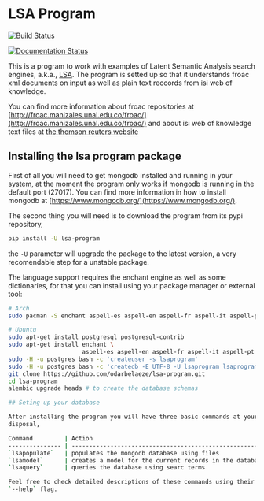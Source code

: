 # LSA Program

[![Build Status](https://travis-ci.org/odarbelaeze/lsa-program.svg?branch=master)](https://travis-ci.org/odarbelaeze/lsa-program)

[![Documentation Status](https://readthedocs.org/projects/lsa-program/badge/?version=latest)](http://lsa-program.readthedocs.org/en/latest/?badge=latest)

This is a program to work with examples of Latent Semantic Analysis search
engines, a.k.a., [LSA](https://en.wikipedia.org/wiki/Latent_semantic_analysis).
The program is setted up so that it understands froac xml documents on input
as well as plain text reccords from isi web of knowledge.

You can find more information about froac repositories at
[http://froac.manizales.unal.edu.co/froac/](http://froac.manizales.unal.edu.co/froac/)
and about isi web of knowledge text files at
[the thomson reuters website](http://images.webofknowledge.com/WOK46/help/WOK/h_ml_options.html)

## Installing the lsa program package

First of all you will need to get mongodb installed and running in your
system, at the moment the program only works if mongodb is running in the
default port (27017). You can find more information in how to install mongodb
at [https://www.mongodb.org/](https://www.mongodb.org/).

The second thing you will need is to download the program from its pypi
repository,

```bash
pip install -U lsa-program
```

the `-U` parameter will upgrade the package to the latest version, a very
recomendable step for a unstable package.

The language support requires the enchant engine as well as some dictionaries,
for that you can install using your package manager or external tool:

```bash
# Arch
sudo pacman -S enchant aspell-es aspell-en aspell-fr aspell-it aspell-pt
```

```bash
# Ubuntu
sudo apt-get install postgresql postgresql-contrib
sudo apt-get install enchant \
                     aspell-es aspell-en aspell-fr aspell-it aspell-pt
sudo -H -u postgres bash -c 'createuser -s lsaprogram'
sudo -H -u postgres bash -c 'createdb -E UTF-8 -U lsaprogram lsaprogram'
git clone https://github.com/odarbelaeze/lsa-program.git
cd lsa-program
alembic upgrade heads # to create the database schemas

## Seting up your database

After installing the program you will have three basic commands at your
disposal,

Command         | Action
--------------- | -------------------------------------------------------
`lsapopulate`   | populates the mongodb database using files
`lsamodel`      | creates a model for the current records in the database
`lsaquery`      | queries the database using searc terms

Feel free to check detailed descriptions of these commands using their
`--help` flag.
